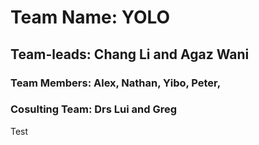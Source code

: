 # Team Name: YOLO
## Team-leads: Chang Li and Agaz Wani
### Team Members: Alex, Nathan, Yibo, Peter, 
### Cosulting Team: Drs Lui and Greg


Test
